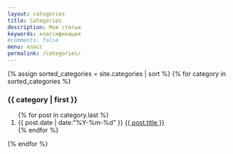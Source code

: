 ```yaml
---
layout: categories
title: Categories
description: Мои статьи
keywords: классификация
#comments: false
menu: класс
permalink: /categories/
---
```


<section class="container posts-content">
  {% assign sorted_categories = site.categories | sort %}
  {% for category in sorted_categories %}
                <h3>{{ category | first }}</h3>
                <ol class="posts-list" id="{{ category[0] }}">
    {% for post in category.last %}
                <li class="posts-list-item">
                  <span class="posts-list-meta">{{ post.date | date:"%Y-%m-%d" }}</span>
                  <a class="posts-list-name" href="{{ post.url | relative_url }}">{{ post.title }}</a>
                </li>
    {% endfor %}
                </ol>
  {% endfor %}
</section>
<!-- /section.content -->
